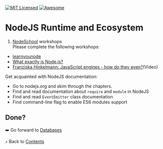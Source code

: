 [![MIT Licensed][icon-mit]][license]
[![Awesome][icon-awesome]][awesome]
&nbsp;&nbsp;&nbsp;&nbsp;&nbsp;&nbsp;

# NodeJS Runtime and Ecosystem


1.  [NodeSchool](https://nodeschool.io/) workshops  
Please complete the following workshops: 
- [learnyounode](https://github.com/workshopper/learnyounode)
- [What exactly is Node.js?](https://medium.freecodecamp.org/what-exactly-is-node-js-ae36e97449f5)
- [Franziska Hinkelmann: JavaScript engines - how do they even?](https://youtu.be/p-iiEDtpy6I)(Video)

Get acquainted with NodeJS documentation:
- Go to nodejs.org and skim through the chapters. 
- Find and read documentation about `require` and `module` in NodeJS
- Find and read `EventEmitter` class documentation
- Find command-line flag to enable ES6 modules support


## Done?

➡️ Go forward to [Databases](databases_basic.md)

⤴️ Back to [Contents](../contents.md)

[icon-chat]: https://img.shields.io/badge/chat-on%20telegram-blue.svg
[icon-mit]: https://img.shields.io/badge/license-MIT-blue.svg
[icon-awesome]: https://cdn.rawgit.com/sindresorhus/awesome/d7305f38d29fed78fa85652e3a63e154dd8e8829/media/badge.svg
[license]: https://github.com/Kottans/web/blob/master/LICENSE.md
[awesome]: https://github.com/sindresorhus/awesome
